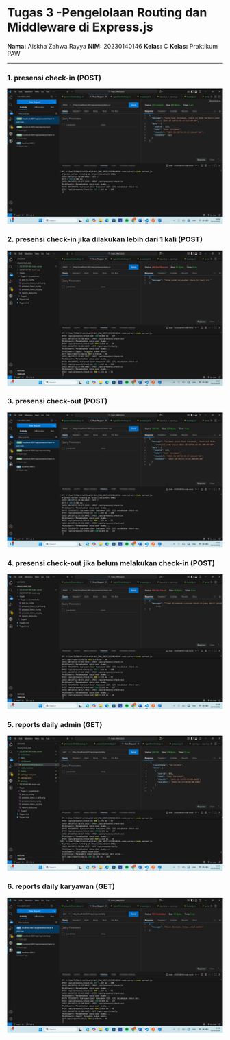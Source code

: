 # Tugas 3 -Pengelolaan Routing dan Middleware di Express.js 
**Nama:** Aiskha Zahwa Rayya
**NIM:** 20230140146
**Kelas:** C
**Kelas:** Praktikum PAW  

---

### 1. presensi check-in (POST)
![POST](<Tugas/Tugas3/Screenshots/presensi_check_in.png>)

### 2. presensi check-in jika dilakukan lebih dari 1 kali (POST)
![POST](<Tugas/Tugas3/Screenshots/presensi_check_in_2.png>)

### 3. presensi check-out (POST)
![POST](<Tugas/Tugas3/Screenshots/presensi_check_out.png>)

### 4. presensi check-out jika belum melakukan check-in (POST)
![POST](<Tugas/Tugas3/Screenshots/presensi_check_out_2.png>)

### 5. reports daily admin (GET)
![GET](<Tugas/Tugas3/Screenshots/reports_daily_admin.png>)

### 6. reports daily karyawan (GET)
![GET](<Tugas/Tugas3/Screenshots/reports_daily_karyawan.png>)